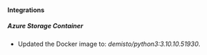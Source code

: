 #### Integrations
##### Azure Storage Container
- Updated the Docker image to: *demisto/python3:3.10.10.51930*.
